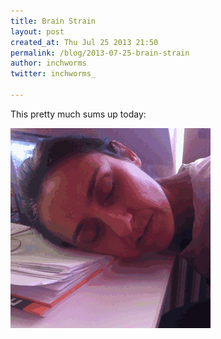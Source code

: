 ```yaml
---
title: Brain Strain
layout: post
created_at: Thu Jul 25 2013 21:50
permalink: /blog/2013-07-25-brain-strain
author: inchworms
twitter: inchworms_

---
```


This pretty much sums up today:

![brain strain](/images/brainstrain.gif)

